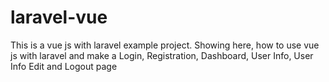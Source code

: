 # laravel-vue
This is a vue js with laravel example project. Showing here, how to use vue js with laravel and make a Login, Registration, Dashboard, User Info, User Info Edit and Logout page

